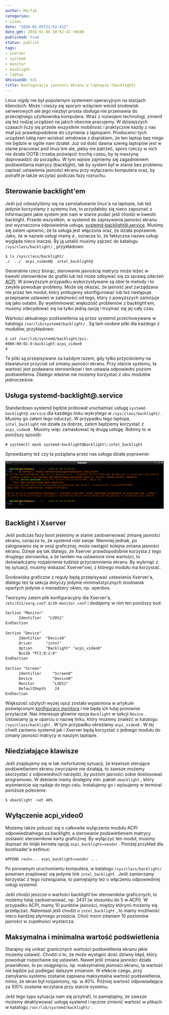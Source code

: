 ```yaml
---
author: Morfik
categories:
- Linux
date: "2016-01-05T21:52:41Z"
date_gmt: 2016-01-05 20:52:41 +0100
published: true
status: publish
tags:
- xserver
- systemd
- monitor
- backlight
- laptop
GHissueID: 531
title: Konfiguracja jasności ekranu w laptopie (backlight)
---
```


Linux nigdy nie był popularnym systemem operacyjnym na stacjach klienckich. Może i cieszy się sporym
wzięciem wśród środowisk serwerowych ale jego niezbyt prosta obsługa nie przemawia do przeciętnego
użytkownika komputera. Wraz z rozwojem technologi, zmienił się też rodzaj urządzeń na jakich
obecnie pracujemy. W dzisiejszych czasach liczy się przede wszystkim mobilność i praktycznie każdy z
nas miał już prawdopodobnie do czynienia z laptopami. Producenci tych urządzeń lubią nam wciskać
windowsa z dopiskiem, że ten laptop bez niego nie będzie w ogóle nam działał. Już od dość dawna
szereg laptopów jest w stanie pracować pod linux'em ale, jakby nie patrzeć, sporo rzeczy w nich nie
działa OOTB i trzeba poświęcić trochę czasu, by tę maszynę doprowadzić do porządku. W tym wpisie
zajmiemy się zagadnieniem podświetlania matrycy (backlight), tak by system był w stanie bez problemu
zapisać ustawienia jasności ekranu przy wyłączaniu komputera oraz, by potrafił je także wczytać
podczas fazy rozruchu.

<!--more-->
## Sterowanie backlight'em

Jeśli już odważyliśmy się na zainstalowanie linux'a na laptopie, lub też jedynie korzystamy z
systemu live, to przydałoby się nieco zapoznać z informacjami jakie system jest nam w stanie podać
jeśli chodzi w kwestii backlight. Przede wszystkim, w systemd do zapisywania jasności ekranu jest
wyznaczona odpowiednia usługa,
[systemd-backlight@.service](https://www.freedesktop.org/software/systemd/man/systemd-backlight@.service.html).
Musimy się zatem upewnić, że ta usługa jest włączona oraz, że działa poprawnie. Jako, że w nazwie
usługi mamy `@` , oznacza to, że faktyczna nazwa usługi wygląda nieco inaczej. By ją ustalić musimy
zajrzeć do katalogu `/sys/class/backlight/` , przykładowo:

    $ ls /sys/class/backlight/
    ./  ../  acpi_video0@  intel_backlight@

Generalnie rzecz biorąc, sterowanie jasnością matrycy może leżeć w kwestii sterowników do grafiki
lub też może odbywać się za sprawą zdarzeń [ACPI](https://pl.wikipedia.org/wiki/ACPI). W powyższym
przypadku wykorzystywane są obie te metody i to zwykle powoduje problemy. Może się okazać, że
jasność jest zarządzana nie przez ten moduł, który próbujemy skonfigurować lub też następuje
przepisanie ustawień w zależności od tego, który z powyższych zainicjuje się jako ostatni. By
wyeliminować większość problemów z backlight'em, musimy zdecydować się na tylko jedną opcję i
trzymać się jej cały czas.

Wartości aktualnego podświetlenia są przez systemd przechowywane w katalogu
`/var/lib/systemd/backlight/` . Są tam osobne pliki dla każdego z modułów, przykładowo:

    $ cat /var/lib/systemd/backlight/pci-0000:00:02.0:backlight:acpi_video0
    4

Te pliki są przepisywane za każdym razem, gdy tylko przyciśniemy na klawiaturze przycisk od zmiany
jasności ekranu. Przy starcie systemu, ta wartość jest podawana sterownikowi i ten ustawia
odpowiedni poziom podświetlenia. Dlatego właśnie nie możemy korzystać z obu modułów jednocześnie.

## Usługa systemd-backlight@.service

Standardowo systemd będzie próbował uruchamiać usługę `systemd-backlight@.service` dla każdego linku
wykrytego w `/sys/class/backlight/` . Musimy go zatem tego oduczyć. W przypadku tego laptopa,
`intel_backlight` nie działa za dobrze, zatem będziemy korzystać z `acpi_video0` . Musimy więc
zamaskować tę drugą usługę. Robimy to w poniższy sposób:

    # systemctl mask systemd-backlight@backlight\:intel_backlight

Sprawdzamy też czy ta pożądana przez nas usługa działa poprawnie:

![](/img/2016/01/1.backlight-systemd-usluga.png#huge)

## Backlight i Xserver

Jeśli podczas fazy boot jesteśmy w stanie zaobserwować zmianę jasności ekranu, oznacza to, że
systemd robi swoje. Niemniej jednak, po zalogowaniu się w sesji graficznej, może nastąpić kolejna
zmiana jasności ekranu. Dzieje się tak dlatego, że Xserver prawdopodobnie korzysta z tego drugiego
sterownika, a że tamten ma ustawione inne wartości, to doświadczamy rozjaśnienie tudzież
przyciemnienia ekranu. By wybrnąć z tej sytuacji, musimy wskazać Xserver'owi, z którego modułu ma
korzystać.

Środowiska graficzne z reguły będą przepisywać ustawienia Xserver'a, dlatego też ta sekcja dotyczy
jedynie minimalistycznych środowisk opartych jedynie o menadżery okien, np. openbox.

Tworzymy zatem plik konfiguracyjny dla Xserver'a, `/etc/X11/xorg.conf.d/20-monitor.conf` i dodajemy
w nim ten poniższy kod:

    Section "Monitor"
          Identifier   "LVDS1"
    EndSection

    Section "Device"
          Identifier  "Device0"
          Driver      "intel"
          Option      "Backlight" "acpi_video0"
          BusID "PCI:0:2:0"
    EndSection

    Section "Screen"
          Identifier     "Screen0"
          Device         "Device0"
          Monitor        "LVDS1"
          DefaultDepth    24
    EndSection

Większość użytych wyżej opcji została wyjaśniona w artykule poświęconym [konfiguracji
monitora](/post/monitor-i-jego-konfiguracja-pod-linuxem/) i nie będę ich tutaj
ponownie przytaczał. Nas interesuje głównie opcja `Backlight` w sekcji `Device` . Ustawiamy ją w
oparciu o nazwę linku, który możemy znaleźć w katalogu `/sys/class/backlight` . W tym przypadku
określamy `acpi_video0` . W tej chwili zarówno systemd jak i Xserver będą korzystać z jednego
modułu do zmiany jasności matrycy w naszym laptopie.

## Niedziałające klawisze

Jeśli znajdujemy się w tak niefortunnej sytuacji, że klawisze sterujące podświetlaniem ekranu
zwyczajnie nie działają, to zawsze możemy skorzystać z odpowiednich narzędzi, by poziom jasności
sobie dostosować programowo. W debianie mamy dostępny min. pakiet `xbacklight` , który wyśmienicie
się nadaje do tego celu. Instalujemy go i wpisujemy w terminal poniższe polecenie:

    $ xbacklight -set 40%

## Wyłączenie acpi_video0

Możemy także pokusić się o całkowite wyłączenie modułu ACPI odpowiedzialnego za backlight, a
sterowanie podświetleniem matrycy zostawić sterownikowi karty graficznej. By wyłączyć ten moduł,
musimy dopisać do linijki kernela opcję `acpi_backlight=vendor` . Poniżej przykład dla bootloader'a
extlinux:

    APPEND root=... acpi_backlight=vendor ...

Po ponownym uruchomieniu komputera, w katalogu `/sys/class/backlight/` powinien znajdować się
jedynie link `intel_backlight` . Jeśli zamierzamy korzystać z tego rozwiązania, to pamiętajmy też o
włączeniu odpowiedniej usługi systemd.

Jeśli chodzi jeszcze o wartości backlight'ów sterowników graficznych, to możemy tutaj zaobserwować,
np. 2431 (w stosunku do 5 w ACPI). W przypadku ACPI, mamy 10 punktów jasności, między którymi możemy
się przełączać. Natomiast jeśli chodzi o `intel_backlight` , to mamy możliwość nieco bardziej
płynnego przejścia. Choć moim zdaniem 10 poziomów jasności w zupełności wystarcza.

## Maksymalna i minimalna wartość podświetlenia

Starajmy się unikać granicznych wartości podświetlenia ekranu jakie możemy ustawić. Chodzi o to, że
może wystąpić dość dziwny błąd, który powoduje rozjechanie się ustawień. Nawet jeśli zmiana jasności
działa prawidłowo, to po osiągnięciu, np. maksymalnej jasności ekranu, ta wartość nie będzie już
podlegać dalszym zmianom. W efekcie czego, przy zamykaniu systemu zostanie zapisana maksymalna
wartość podświetlenia, mimo, że ekran był rozjaśniony, np. w 40%. Później wartość odpowiadająca za
100% zostanie wczytana przy starcie systemu.

Jeśli tego typu sytuacja nam się przytrafi, to pamiętajmy, że zawsze możemy deaktywować usługę
systemd i ręcznie zmienić wartość w plikach w katalogu `/var/lib/systemd/backlight/` .
